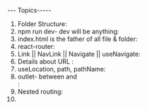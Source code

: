 --- Topics-----

1. Folder Structure:
2. npm run dev- dev will be anything:
3.  index.html is the father of all file & folder:
4. react-router:
5. Link || NavLink || Navigate || useNavigate:
6. Details about URL :
7. useLocation, path, pathName: 
8. outlet- between <Navbar/> and <Footer/>:
9.  Nested routing: 
10. 